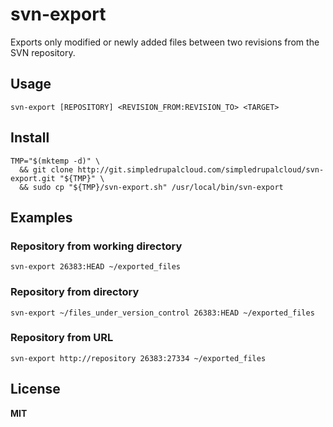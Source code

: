 # svn-export

Exports only modified or newly added files between two revisions from the SVN repository.

## Usage

    svn-export [REPOSITORY] <REVISION_FROM:REVISION_TO> <TARGET>

## Install

    TMP="$(mktemp -d)" \
      && git clone http://git.simpledrupalcloud.com/simpledrupalcloud/svn-export.git "${TMP}" \
      && sudo cp "${TMP}/svn-export.sh" /usr/local/bin/svn-export

## Examples

### Repository from working directory

    svn-export 26383:HEAD ~/exported_files

### Repository from directory

    svn-export ~/files_under_version_control 26383:HEAD ~/exported_files

### Repository from URL

    svn-export http://repository 26383:27334 ~/exported_files

## License

**MIT**
